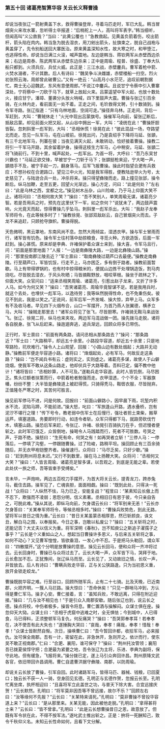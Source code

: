 ### 第五十回 诸葛亮智算华容 关云长义释曹操
---

却说当夜张辽一箭射黄盖下水，救得曹操登岸，寻着马匹走时，军已大乱。韩当冒烟突火来攻水寨，忽听得士卒报道：“后梢舵上一人，高叫将军表字。”韩当细听，但闻高叫“义公救我？”当曰：“此黄公覆也！”急教救起。见黄盖负箭着伤，咬出箭杆，箭头陷在肉内。韩当急为脱去湿衣，用刀剜出箭头，扯旗束之，脱自己战袍与黄盖穿了，先令别船送回大寨医治。原来黄盖深知水性，故大寒之时，和甲堕江，也逃得性命。却说当日满江火滚，喊声震地。左边是韩当、蒋钦两军从赤壁西边杀来；右边是周泰、陈武两军从赤壁东边杀来；正中是周瑜、程普、徐盛、丁奉大队船只都到。火须兵应，兵仗火威。此正是：三江水战，赤壁鏖兵。曹军着枪中箭、火焚水溺者，不计其数。后人有诗曰：“魏吴争斗决雌雄，赤壁楼船一扫空。烈火初张照云海，周郎曾此破曹公。”又有一绝云：“山高月小水茫茫，追叹前朝割据忙。南士无心迎魏武，东风有意便周郎。”不说江中鏖兵。且说甘宁令蔡中引入曹寨深处，宁将蔡中一刀砍于马下，就草上放起火来。吕蒙遥望中军火起，也放十数处火，接应甘宁。潘璋、董袭分头放火呐喊，四下里鼓声大震。曹操与张辽引百余骑，在火林内走，看前面无一处不着。正走之间，毛玠救得文聘，引十数骑到。操令军寻路。张辽指道：“只有乌林地面，空阔可走。”操径奔乌林。正走间，背后一军赶到，大叫：“曹贼休走！”火光中现出吕蒙旗号。操催军马向前，留张辽断后，抵敌吕蒙。却见前面火把又起，从山谷中拥出一军，大叫：“凌统在此！”曹操肝胆皆裂。忽刺斜里一彪军到，大叫：“丞相休慌！徐晃在此！”彼此混战一场，夺路望北而走。忽见一队军马，屯在山坡前。徐晃出问，乃是袁绍手下降将马延、张顗，有三千北地军马，列寨在彼；当夜见满天火起，未敢转动，恰好接着曹操。操教二将引一千军马开路，其余留着护身。操得这枝生力军马，心中稍安。马延、张顗二将飞骑前行。不到十里，喊声起处，一彪军出。为首一将，大呼曰：“吾乃东吴甘兴霸也！”马延正欲交锋，早被甘宁一刀斩于马下；张顗挺枪来迎，宁大喝一声，顗措手不及，被宁手起一刀，翻身落马。后军飞报曹操。操此时指望合淝有兵救应；不想孙权在合淝路口，望见江中火光，知是我军得胜，便教陆逊举火为号，太史慈见了，与陆逊合兵一处，冲杀将来。操只得望彝陵而走。路上撞见张郃，操令断后。纵马加鞭，走至五更，回望火光渐远，操心方定，问曰：“此是何处？”左右曰：“此是乌林之西，宜都之北。”操见树木丛杂，山川险峻，乃于马上仰面大笑不止。诸将问曰：“丞相何故大笑？”操曰：“吾不笑别人，单笑周瑜无谋，诸葛亮少智。若是吾用兵之时，预先在这里伏下一军，如之奈何？”说犹未了，两边鼓声震响，火光竟天而起，惊得曹操几乎坠马。刺斜里一彪军杀出，大叫：“我赵子龙奉军师将令，在此等候多时了！”操教徐晃、张郃双敌赵云，自己冒烟突火而去。子龙不来追赶，只顾抢夺旗帜。曹操得脱。  

天色微明，黑云罩地，东南风尚不息。忽然大雨倾盆，湿透衣甲。操与军士冒雨而行，诸军皆有饥色。操令军士往村落中劫掠粮食，寻觅火种。方欲造饭，后面一军赶到。操心甚慌。原来却是李典、许褚保护着众谋士来到，操大喜，令军马且行，问：“前面是那里地面？”人报：“一边是南彝陵大路，一边是北彝陵山路。”操问：“那里投南郡江陵去近？”军士禀曰：“取南彝陵过葫芦口去最便。”操教走南彝陵。行至葫芦口，军皆饥馁，行走不上，马亦困乏，多有倒于路者。操教前面暂歇。马上有带得锣锅的，也有村中掠得粮米的，便就山边拣干处埋锅造饭，割马肉烧吃。尽皆脱去湿衣，于风头吹晒；马皆摘鞍野放，咽咬草根。操坐于疏林之下，仰面大笑。众官问曰：“适来丞相笑周瑜、诸葛亮，引惹出赵子龙来，又折了许多人马。如今为何又笑？”操曰：“吾笑诸葛亮、周瑜毕竟智谋不足。若是我用兵时，就这个去处，也埋伏一彪军马，以逸待劳；我等纵然脱得性命，也不免重伤矣。彼见不到此，我是以笑之。”正说间，前军后军一齐发喊、操大惊，弃甲上马。众军多有不及收马者。早见四下火烟布合，山口一军摆开，为首乃燕人张翼德，横矛立马，大叫：“操贼走那里去！”诸军众将见了张飞，尽皆胆寒。许褚骑无鞍马来战张飞。张辽、徐晃二将，纵马也来夹攻。两边军马混战做一团。操先拨马走脱，诸将各自脱身。张飞从后赶来。操迤逦奔逃，追兵渐远，回顾众将多已带伤。  

正行时，军士禀曰：“前面有两条路，请问丞相从那条路去？”操问：“那条路近？”军士曰：“大路稍平，却远五十余里。小路投华容道，却近五十余里；只是地窄路险，坑坎难行。”操令人上山观望，回报：“小路山边有数处烟起；大路并无动静。”操教前军便走华容道小路。诸将曰：“烽烟起处，必有军马，何故反走这条路？”操曰：“岂不闻兵书有云：虚则实之，实则虚之。诸葛亮多谋，故使人于山僻烧烟，使我军不敢从这条山路走，他却伏兵于大路等着。吾料已定，偏不教中他计！”诸将皆曰：“丞相妙算，人不可及。”遂勒兵走华容道。此时人皆饥倒，马尽困乏。焦头烂额者扶策而行，中箭着枪者勉强而走。衣甲湿透，个个不全；军器旗幡，纷纷不整：大半皆是彝陵道上被赶得慌，只骑得秃马，鞍辔衣服，尽皆抛弃。正值隆冬严寒之时，其苦何可胜言。  

操见前军停马不进，问是何故。回报曰：“前面山僻路小，因早晨下雨，坑堑内积水不流，泥陷马蹄，不能前进。”操大怒，叱曰：“军旅逢山开路，遇水叠桥，岂有泥泞不堪行之理！”传下号令，教老弱中伤军士在后慢行，强壮者担土束柴，搬草运芦，填塞道路。务要即时行动，如违令者斩。众军只得都下马，就路旁砍伐竹木，填塞山路。操恐后军来赶，令张辽、许褚、徐晃引百骑执刀在手，但迟慢者便斩之。此时军已饿乏，众皆倒地，操喝令人马践踏而行，死者不可胜数。号哭之声，于路不绝。操怒曰：“生死有命，何哭之有！如再哭者立斩！”三停人马：一停落后，一停填了沟壑，一停跟随曹操。过了险峻，路稍平坦。操回顾止有三百余骑随后，并无衣甲袍铠整齐者。操催速行。众将曰：“马尽乏矣，只好少歇。”操曰：“赶到荆州将息未迟。”又行不到数里，操在马上扬鞭大笑。众将问：“丞相何又大笑？”操曰：“人皆言周瑜、诸葛亮足智多谋，以吾观之，到底是无能之辈。若使此处伏一旅之师，吾等皆束手受缚矣。”  

言未毕，一声炮响，两边五百校刀手摆开，为首大将关云长，提青龙刀，跨赤兔马，截住去路。操军见了，亡魂丧胆，面面相觑。操曰：“既到此处，只得决一死战！”众将曰：“人纵然不怯，马力已乏，安能复战？”程昱曰：“某素知云长傲上而不忍下，欺强而不凌弱；恩怨分明，信义素著。丞相旧日有恩于彼，今只亲自告之，可脱此难。”操从其说，即纵马向前，欠身谓云长曰：“将军别来无恙！”云长亦欠身答曰：“关某奉军师将令，等候丞相多时。”操曰：“曹操兵败势危，到此无路，望将军以昔日之情为重。”云长曰：“昔日关某虽蒙丞相厚恩，然已斩颜良，诛文丑，解白马之围，以奉报矣。今日之事，岂敢以私废公？”操曰：“五关斩将之时，还能记否？大丈夫以信义为重。将军深明《春秋》，岂不知庾公之斯追子濯孺子之事乎？”云长是个义重如山之人，想起当日曹操许多恩义，与后来五关斩将之事，如何不动心？又见曹军惶惶，皆欲垂泪，一发心中不忍。于是把马头勒回，谓众军曰：“四散摆开。”这个分明是放曹操的意思。操见云长回马，便和众将一齐冲将过去。云长回身时，曹操已与众将过去了。云长大喝一声，众军皆下马，哭拜于地。云长愈加不忍。正犹豫间，张辽纵马而至。云长见了，又动故旧之情，长叹一声，并皆放去。后人有诗曰：“曹瞒兵败走华容，正与关公狭路逢。只为当初恩义重，放开金锁走蛟龙。”  

曹操既脱华容之难。行至谷口，回顾所随军兵，止有二十七骑。比及天晚，已近南郡，火把齐明，一簇人马拦路。操大惊曰：“吾命休矣！”只见一群哨马冲到，方认得是曹仁军马。操才心安。曹仁接着，言：“虽知兵败，不敢远离，只得在附近迎接。”操曰：“几与汝不相见也！”于是引众入南郡安歇。随后张辽也到，说云长之德。操点将校，中伤者极多，操皆令将息。曹仁置酒与操解闷。众谋士俱在座。操忽仰天大恸。众谋士曰：“丞相于虎窟中逃难之时，全无惧怯；今到城中，人已得食，马已得料，正须整顿军马复仇，何反痛哭？”操曰：“吾哭郭奉孝耳！若奉孝在，决不使吾有此大失也！”遂捶胸大哭曰：“哀哉，奉孝！痛哉，奉孝！惜哉！奉孝！”众谋士皆默然自惭。次日，操唤曹仁曰：“吾今暂回许都，收拾军马，必来报仇。汝可保全南郡。吾有一计，密留在此，非急休开，急则开之。依计而行，使东吴不敢正视南郡。”仁曰：“合淝、襄阳，谁可保守？”操曰：“荆州托汝管领；襄阳吾已拨夏侯惇守把；合淝最为紧要之地，吾令张辽为主将，乐进、李典为副将，保守此地。但有缓急，飞报将来。”操分拨已定，遂上马引众奔回许昌。荆州原降文武各官，依旧带回许昌调用。曹仁自遣曹洪据守彝陵、南郡，以防周瑜。  

却说关云长放了曹操，引军自回。此时诸路军马，皆得马匹、器械、钱粮，已回夏口；独云长不获一人一骑，空身回见玄德。孔明正与玄德作贺，忽报云长至。孔明忙离坐席，执杯相迎曰：“且喜将军立此盖世之功，与普天下除大害。合宜远接庆贺！”云长默然。孔明曰：“将军莫非因吾等不曾远接，故尔不乐？”回顾左右曰：“汝等缘何不先报？”云长曰：“关某特来请死。”孔明曰：“莫非曹操不曾投华容道上来？”云长曰：“是从那里来。关某无能，因此被他走脱。”孔明曰：“拿得甚将士来？”云长曰：“皆不曾拿。”孔明曰：“此是云长想曹操昔日之恩，故意放了。但既有军令状在此，不得不按军法。”遂叱武士推出斩之。正是：拚将一死酬知己，致令千秋仰义名。未知云长性命如何，且看下文分解。  
